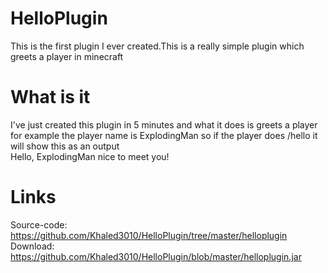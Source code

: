 # HelloPlugin
This is the first plugin I ever created.This is a really simple plugin which greets a player in minecraft
# What is it
I've just created this plugin in 5 minutes and what it does is greets a player for example the player name is ExplodingMan so if the player does /hello   it will show this as an output       
        Hello, ExplodingMan nice to meet you!
# Links
Source-code: https://github.com/Khaled3010/HelloPlugin/tree/master/helloplugin      
  Download: https://github.com/Khaled3010/HelloPlugin/blob/master/helloplugin.jar

